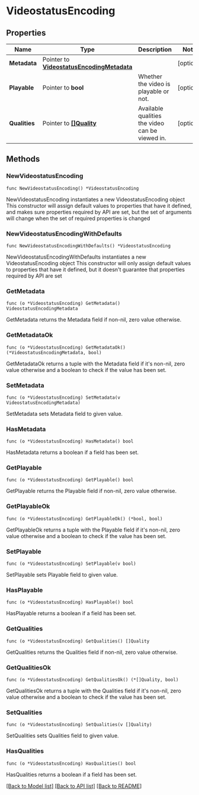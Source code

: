 # VideostatusEncoding

## Properties

Name | Type | Description | Notes
------------ | ------------- | ------------- | -------------
**Metadata** | Pointer to [**VideostatusEncodingMetadata**](VideostatusEncodingMetadata.md) |  | [optional] 
**Playable** | Pointer to **bool** | Whether the video is playable or not. | [optional] 
**Qualities** | Pointer to [**[]Quality**](Quality.md) | Available qualities the video can be viewed in. | [optional] 

## Methods

### NewVideostatusEncoding

`func NewVideostatusEncoding() *VideostatusEncoding`

NewVideostatusEncoding instantiates a new VideostatusEncoding object
This constructor will assign default values to properties that have it defined,
and makes sure properties required by API are set, but the set of arguments
will change when the set of required properties is changed

### NewVideostatusEncodingWithDefaults

`func NewVideostatusEncodingWithDefaults() *VideostatusEncoding`

NewVideostatusEncodingWithDefaults instantiates a new VideostatusEncoding object
This constructor will only assign default values to properties that have it defined,
but it doesn't guarantee that properties required by API are set

### GetMetadata

`func (o *VideostatusEncoding) GetMetadata() VideostatusEncodingMetadata`

GetMetadata returns the Metadata field if non-nil, zero value otherwise.

### GetMetadataOk

`func (o *VideostatusEncoding) GetMetadataOk() (*VideostatusEncodingMetadata, bool)`

GetMetadataOk returns a tuple with the Metadata field if it's non-nil, zero value otherwise
and a boolean to check if the value has been set.

### SetMetadata

`func (o *VideostatusEncoding) SetMetadata(v VideostatusEncodingMetadata)`

SetMetadata sets Metadata field to given value.

### HasMetadata

`func (o *VideostatusEncoding) HasMetadata() bool`

HasMetadata returns a boolean if a field has been set.

### GetPlayable

`func (o *VideostatusEncoding) GetPlayable() bool`

GetPlayable returns the Playable field if non-nil, zero value otherwise.

### GetPlayableOk

`func (o *VideostatusEncoding) GetPlayableOk() (*bool, bool)`

GetPlayableOk returns a tuple with the Playable field if it's non-nil, zero value otherwise
and a boolean to check if the value has been set.

### SetPlayable

`func (o *VideostatusEncoding) SetPlayable(v bool)`

SetPlayable sets Playable field to given value.

### HasPlayable

`func (o *VideostatusEncoding) HasPlayable() bool`

HasPlayable returns a boolean if a field has been set.

### GetQualities

`func (o *VideostatusEncoding) GetQualities() []Quality`

GetQualities returns the Qualities field if non-nil, zero value otherwise.

### GetQualitiesOk

`func (o *VideostatusEncoding) GetQualitiesOk() (*[]Quality, bool)`

GetQualitiesOk returns a tuple with the Qualities field if it's non-nil, zero value otherwise
and a boolean to check if the value has been set.

### SetQualities

`func (o *VideostatusEncoding) SetQualities(v []Quality)`

SetQualities sets Qualities field to given value.

### HasQualities

`func (o *VideostatusEncoding) HasQualities() bool`

HasQualities returns a boolean if a field has been set.


[[Back to Model list]](../README.md#documentation-for-models) [[Back to API list]](../README.md#documentation-for-api-endpoints) [[Back to README]](../README.md)


